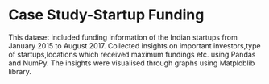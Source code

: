 # Case Study-Startup Funding
This dataset included funding information of the Indian startups from January 2015 to August 2017.
Collected insights on important investors,type of startups,locations which received maximum fundings etc. using Pandas and NumPy.
The insights were visualised through graphs using Matploblib library.
